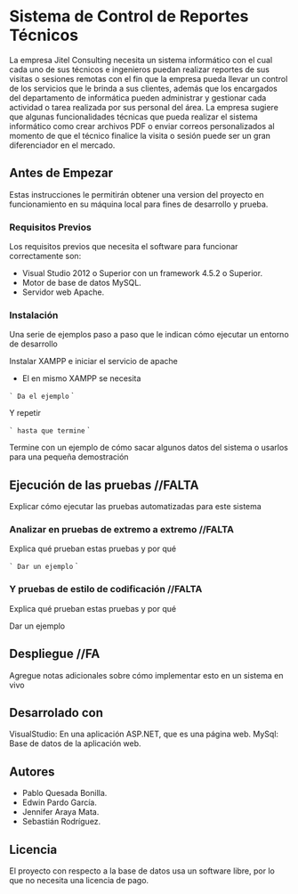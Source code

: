 # Sistema de Control de Reportes Técnicos

La empresa Jitel Consulting necesita un sistema informático con el cual cada uno de sus técnicos e ingenieros puedan realizar 
reportes de sus visitas o sesiones remotas con el fin que la empresa pueda llevar un control de los servicios que le brinda a 
sus clientes, además que los encargados del departamento de informática pueden administrar y gestionar cada actividad o tarea 
realizada por sus personal del área. La empresa sugiere que algunas funcionalidades técnicas que pueda realizar el sistema 
informático como crear archivos PDF o enviar correos personalizados al momento de que el técnico finalice la visita o sesión 
puede ser un gran diferenciador en el mercado.

## Antes de Empezar

Estas instrucciones le permitirán obtener una version del proyecto en funcionamiento en su máquina local para fines de desarrollo y prueba.

### Requisitos Previos 

Los requisitos previos que necesita el software para funcionar correctamente son:

* Visual Studio 2012 o Superior con un framework 4.5.2 o Superior.
* Motor de base de datos MySQL.
* Servidor web Apache.


### Instalación 

Una serie de ejemplos paso a paso que le indican cómo ejecutar un entorno de desarrollo

Instalar XAMPP e iniciar el servicio de apache
* El en mismo XAMPP se necesita

`` `
Da el ejemplo
`` `

Y repetir

`` `
hasta que termine
`` `

Termine con un ejemplo de cómo sacar algunos datos del sistema o usarlos para una pequeña demostración

## Ejecución de las pruebas //FALTA

Explicar cómo ejecutar las pruebas automatizadas para este sistema

### Analizar en pruebas de extremo a extremo //FALTA

Explica qué prueban estas pruebas y por qué

`` `
Dar un ejemplo
`` `

### Y pruebas de estilo de codificación //FALTA

Explica qué prueban estas pruebas y por qué


Dar un ejemplo


## Despliegue //FA

Agregue notas adicionales sobre cómo implementar esto en un sistema en vivo

## Desarrolado con

VisualStudio: En una aplicación ASP.NET, que es una página web.
MySql: Base de datos de la aplicación web.


## Autores

* Pablo Quesada Bonilla.
* Edwin Pardo García.
* Jennifer Araya Mata.
* Sebastián Rodríguez.

## Licencia 

El proyecto con respecto a la base de datos usa un software libre, por lo que no necesita una licencia de pago.


